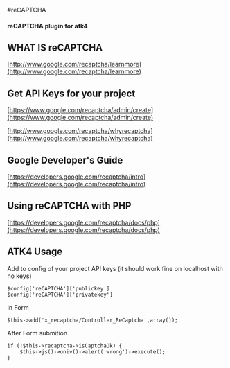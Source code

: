 #reCAPTCHA
#### reCAPTCHA plugin for atk4

## WHAT IS reCAPTCHA
[http://www.google.com/recaptcha/learnmore](http://www.google.com/recaptcha/learnmore)

## Get API Keys for your project
[https://www.google.com/recaptcha/admin/create](https://www.google.com/recaptcha/admin/create)

[http://www.google.com/recaptcha/whyrecaptcha](http://www.google.com/recaptcha/whyrecaptcha)

## Google Developer's Guide
[https://developers.google.com/recaptcha/intro](https://developers.google.com/recaptcha/intro)

## Using reCAPTCHA with PHP
[https://developers.google.com/recaptcha/docs/php](https://developers.google.com/recaptcha/docs/php)

## ATK4 Usage

Add to config of your project API keys (it should work fine on localhost with no keys)
    
    $config['reCAPTCHA']['publickey']
    $config['reCAPTCHA']['privatekey']

In Form

    $this->add('x_recaptcha/Controller_ReCaptcha',array());

After Form submition

    if (!$this->recaptcha->isCaptchaOk) {
        $this->js()->univ()->alert('wrong')->execute();
    }